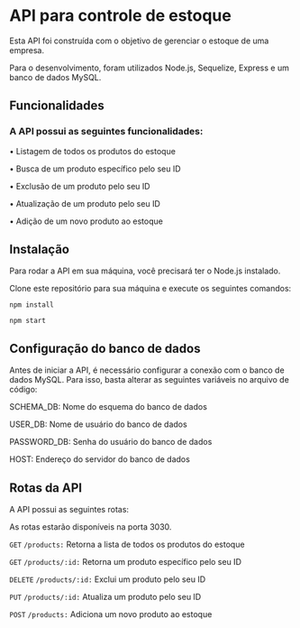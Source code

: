 # API para controle de estoque

Esta API foi construída com o objetivo de gerenciar o estoque de uma empresa.

Para o desenvolvimento, foram utilizados Node.js, Sequelize, Express e um banco de dados MySQL.

## Funcionalidades
### A API possui as seguintes funcionalidades:

• Listagem de todos os produtos do estoque

• Busca de um produto específico pelo seu ID

• Exclusão de um produto pelo seu ID

• Atualização de um produto pelo seu ID

• Adição de um novo produto ao estoque

## Instalação
Para rodar a API em sua máquina, você precisará ter o Node.js instalado.

Clone este repositório para sua máquina e execute os seguintes comandos:
```
npm install

npm start
```
## Configuração do banco de dados
Antes de iniciar a API, é necessário configurar a conexão com o banco de dados MySQL. Para isso, basta alterar as seguintes variáveis no arquivo de código:

SCHEMA_DB: Nome do esquema do banco de dados

USER_DB: Nome de usuário do banco de dados

PASSWORD_DB: Senha do usuário do banco de dados

HOST: Endereço do servidor do banco de dados
## Rotas da API
A API possui as seguintes rotas:

As rotas estarão disponíveis na porta 3030.

``GET`` `/products:` Retorna a lista de todos os produtos do estoque

`GET` `/products/:id:` Retorna um produto específico pelo seu ID

`DELETE` `/products/:id:` Exclui um produto pelo seu ID

`PUT` `/products/:id:` Atualiza um produto pelo seu ID

`POST` `/products:` Adiciona um novo produto ao estoque


